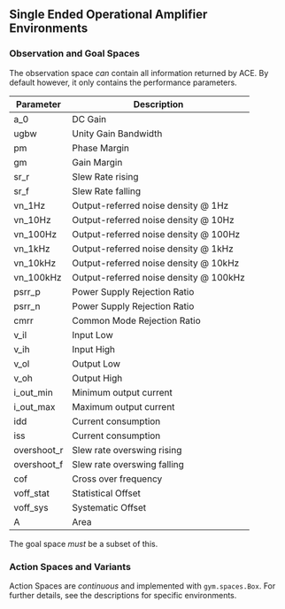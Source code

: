 ## Single Ended Operational Amplifier Environments

### Observation and Goal Spaces

The observation space _can_ contain all information returned by ACE. By default
however, it only contains the performance parameters.

| Parameter   | Description                            |
|-------------|----------------------------------------|
| a_0         | DC Gain                                |
| ugbw        | Unity Gain Bandwidth                   |
| pm          | Phase Margin                           |
| gm          | Gain Margin                            |
| sr_r        | Slew Rate rising                       |
| sr_f        | Slew Rate falling                      |
| vn_1Hz      | Output-referred noise density @ 1Hz    |
| vn_10Hz     | Output-referred noise density @ 10Hz   |
| vn_100Hz    | Output-referred noise density @ 100Hz  |
| vn_1kHz     | Output-referred noise density @ 1kHz   |
| vn_10kHz    | Output-referred noise density @ 10kHz  |
| vn_100kHz   | Output-referred noise density @ 100kHz |
| psrr_p      | Power Supply Rejection Ratio           |
| psrr_n      | Power Supply Rejection Ratio           |
| cmrr        | Common Mode Rejection Ratio            |
| v_il        | Input Low                              |
| v_ih        | Input High                             |
| v_ol        | Output Low                             |
| v_oh        | Output High                            |
| i_out_min   | Minimum output current                 |
| i_out_max   | Maximum output current                 |
| idd         | Current consumption                    |
| iss         | Current consumption                    |
| overshoot_r | Slew rate overswing rising             |
| overshoot_f | Slew rate overswing falling            |
| cof         | Cross over frequency                   |
| voff_stat   | Statistical Offset                     |
| voff_sys    | Systematic Offset                      |
| A           | Area                                   |

The goal space _must_ be a subset of this.

### Action Spaces and Variants

Action Spaces are _continuous_ and implemented with `gym.spaces.Box`. 
For further details, see the descriptions for specific environments. 
